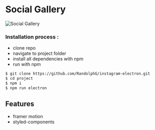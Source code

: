 # Social Gallery

![Social Gallery](https://github.com/RandolphG/instagram-electron/blob/master/public/_social_gallery.gif?raw=true)

### Installation process :

- clone repo
- navigate to project folder
- install all dependencies with npm
- run with npm


```bash
$ git clone https://github.com/RandolphG/instagram-electron.git
$ cd project
$ npm i
$ npm run electron
```
## Features
- framer motion
- styled-components
